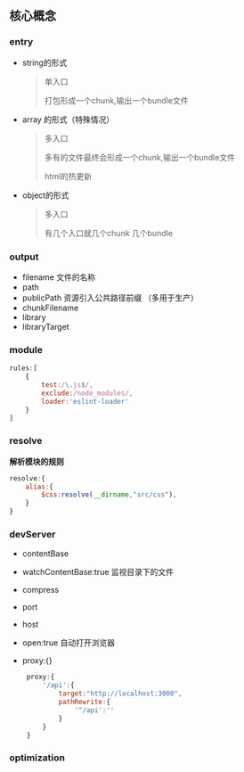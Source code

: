 ## 核心概念

### entry

- string的形式

  >单入口
  >
  >打包形成一个chunk,输出一个bundle文件

- array 的形式（特殊情况）

  >多入口
  >
  >多有的文件最终会形成一个chunk,输出一个bundle文件
  >
  >html的热更新

- object的形式

  >多入口
  >
  >有几个入口就几个chunk  几个bundle

### output

- filename 文件的名称
- path 
- publicPath 资源引入公共路径前缀 （多用于生产）
- chunkFilename
- library
- libraryTarget

### module

```js
rules:[
    {
        test:/\.js$/,
        exclude:/node_modules/,
        loader:'eslint-loader'
    }
]
```

### resolve

**解析模块的规则**

```js
resolve:{
    alias:{
        $css:resolve(__dirname,"src/css"),
    }
}
```

### devServer

- contentBase

- watchContentBase:true 监视目录下的文件

- compress

- port

- host

- open:true 自动打开浏览器

- proxy:{}

  ```js
   proxy:{
       '/api':{
           target:"http://localhost:3000",
           pathRewrite:{
               '^/api':''
           }
       }
   }
  ```

### optimization

 
